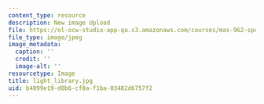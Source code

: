 ```yaml
---
content_type: resource
description: New image Upload
file: https://ol-ocw-studio-app-qa.s3.amazonaws.com/courses/mas-962-special-topics-new-textiles-spring-2010/b4099e19d0b6cf0af1ba03482d6757f2_light_library.jpg
file_type: image/jpeg
image_metadata:
  caption: ''
  credit: ''
  image-alt: ''
resourcetype: Image
title: light_library.jpg
uid: b4099e19-d0b6-cf0a-f1ba-03482d6757f2
---
```

